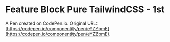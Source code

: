 # Feature Block Pure TailwindCSS - 1st

A Pen created on CodePen.io. Original URL: [https://codepen.io/componentity/pen/eYZZbmE](https://codepen.io/componentity/pen/eYZZbmE).


